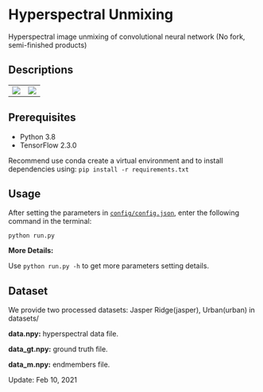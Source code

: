 # Hyperspectral Unmixing

Hyperspectral image unmixing of convolutional neural network (No fork, semi-finished products)

## Descriptions

<table>
    <tr>
        <td>
            <img src=https://github.com/laugh12321/Hyperspectral-Imagery-Unmixing/blob/main/figures/Jasper%20Ridge.png>
        </td>
        <td>
            <img src=https://github.com/laugh12321/Hyperspectral-Imagery-Unmixing/blob/main/figures/Urban.png>
        </td>
    </tr>
</table>


## Prerequisites

- Python 3.8
- TensorFlow 2.3.0

Recommend use conda create a virtual environment and to install dependencies using: `pip install -r requirements.txt`

## Usage

After setting the parameters in [`config/config.json`](https://github.com/laugh12321/Hyperspectral-Imagery-Unmixing/blob/main/config/config.json), enter the following command in the terminal:

```
python run.py
```

<b>More Details:</b>

Use `python run.py -h` to get more parameters setting details.

## Dataset

We provide two processed datasets: Jasper Ridge(jasper), Urban(urban) in datasets/

<b>data.npy:</b> hyperspectral data file.

<b>data_gt.npy:</b> ground truth file.

<b>data_m.npy:</b> endmembers file.



Update: Feb 10, 2021
